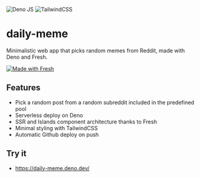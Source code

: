 ![Deno JS](https://img.shields.io/badge/deno%20js-000000?style=for-the-badge&logo=deno&logoColor=white) ![TailwindCSS](https://img.shields.io/badge/tailwindcss-%2338B2AC.svg?style=for-the-badge&logo=tailwind-css&logoColor=white)


# daily-meme

Minimalistic web app that picks random memes from Reddit, made with Deno and Fresh.

[![Made with Fresh](https://fresh.deno.dev/fresh-badge.svg)](https://fresh.deno.dev)

## Features

- Pick a random post from a random subreddit included in the predefined pool
- Serverless deploy on Deno
- SSR and Islands component architecture thanks to Fresh
- Minimal styling with TailwindCSS
- Automatic Github deploy on push

## Try it

- https://daily-meme.deno.dev/
